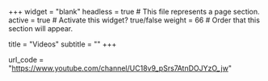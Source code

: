 +++
widget = "blank" 
headless = true  # This file represents a page section.
active = true  # Activate this widget? true/false
weight = 66  # Order that this section will appear.

title = "Videos"
subtitle = ""
+++
 
url_code = "https://www.youtube.com/channel/UC18v9_pSrs7AtnDOJYzO_jw"


